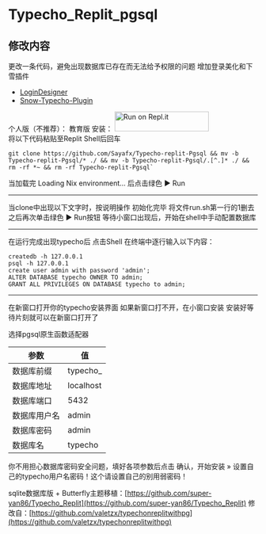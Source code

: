 # Typecho_Replit_pgsql

## 修改内容

更改一条代码，避免出现数据库已存在而无法给予权限的问题
增加登录美化和下雪插件
- [LoginDesigner](https://github.com/jrotty/LoginDesigner)
- [Snow-Typecho-Plugin](https://github.com/journey-ad/Snow-Typecho-Plugin)

个人版（不推荐）：
教育版 安装：
<a href="https://repl.it/github/super-yan86/Typecho_Replit_pgsql">
  <img alt="Run on Repl.it" src="https://repl.it/badge/github/super-yan86/Typecho_Replit_pgsql" style="height: 40px; width: 190px;" />
</a></br>
将以下代码粘贴至Replit Shell后回车

```git
git clone https://github.com/Sayafx/Typecho-replit-Pgsql && mv -b Typecho-replit-Pgsql/* ./ && mv -b Typecho-replit-Pgsql/.[^.]* ./ && rm -rf *~ && rm -rf Typecho-replit-Pgsql`
```
当加载完 Loading Nix environment... 后点击绿色 ▶ Run

-----------------------------------------------------------------------------------------------------------------
当clone中出现以下文字时，按说明操作
    初始化完毕
    将文件run.sh第一行的1删去之后再次单击绿色 ▶ Run按钮
    等待小窗口出现后，开始在shell中手动配置数据库
    
-----------------------------------------------------------------------------------------------------------------

在运行完成出现typecho后 点击Shell 在终端中逐行输入以下内容：
```
createdb -h 127.0.0.1
psql -h 127.0.0.1
create user admin with password 'admin';
ALTER DATABASE typecho OWNER TO admin;
GRANT ALL PRIVILEGES ON DATABASE typecho to admin;
```
-----------------------------------------------------------------------------------------------------------------
在新窗口打开你的typecho安装界面
如果新窗口打不开，在小窗口安装
安装好等待片刻就可以在新窗口打开了

选择pgsql原生函数适配器

| 参数 | 值 |
| ---- | ---- |
| 数据库前缀 | typecho_ |
| 数据库地址 | localhost |
| 数据库端口 | 5432 |
| 数据库用户名 | admin |
| 数据库密码 | admin |
| 数据库名 | typecho |

你不用担心数据库密码安全问题，填好各项参数后点击 确认，开始安装 » 设置自己的typecho用户名密码！这个请设置自己的别用弱密码！

sqlite数据库版 + Butterfly主题移植：[https://github.com/super-yan86/Typecho_Replit](https://github.com/super-yan86/Typecho_Replit)
修改自：[https://github.com/valetzx/typechonreplitwithpg](https://github.com/valetzx/typechonreplitwithpg)
